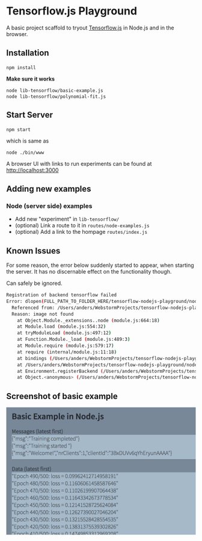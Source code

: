 # Tensorflow.js Playground

A basic project scaffold to tryout [Tensorflow.js](https://js.tensorflow.org/) in Node.js and in the browser.

## Installation

    npm install
    
__Make sure it works__

    node lib-tensorflow/basic-example.js
    node lib-tensorflow/polynomial-fit.js
    

## Start Server

    npm start
    
which is same as

    node ./bin/www
    

A browser UI with links to run experiments can be found at [http://localhost:3000](http://localhost:3000)

## Adding new examples

### Node (server side) examples

- Add new "experiment" in  `lib-tensorflow/`
- (optional) Link a route to it in `routes/node-examples.js`
- (optional) Add a link to the hompage `routes/index.js`

## Known Issues

For some reason, the error below suddenly started to appear, when starting the server. 
It has no discernable effect on the functionality though.

Can safely be ignored.


```bash
Registration of backend tensorflow failed
Error: dlopen(FULL_PATH_TO_FOLDER_HERE/tensorflow-nodejs-playground/node_modules/@tensorflow/tfjs-node-gpu/build/Release/tfjs_binding.node, 1): Library not loaded: @rpath/libtensorflow_framework.so
  Referenced from: /Users/anders/WebstormProjects/tensorflow-nodejs-playground/node_modules/@tensorflow/tfjs-node-gpu/build/Release/libtensorflow.so
  Reason: image not found
    at Object.Module._extensions..node (module.js:664:18)
    at Module.load (module.js:554:32)
    at tryModuleLoad (module.js:497:12)
    at Function.Module._load (module.js:489:3)
    at Module.require (module.js:579:17)
    at require (internal/module.js:11:18)
    at bindings (/Users/anders/WebstormProjects/tensorflow-nodejs-playground/node_modules/bindings/bindings.js:84:48)
    at /Users/anders/WebstormProjects/tensorflow-nodejs-playground/node_modules/@tensorflow/tfjs-node-gpu/dist/index.js:46:60
    at Environment.registerBackend (/Users/anders/WebstormProjects/tensorflow-nodejs-playground/node_modules/@tensorflow/tfjs-core/dist/environment.js:234:27)
    at Object.<anonymous> (/Users/anders/WebstormProjects/tensorflow-nodejs-playground/node_modules/@tensorflow/tfjs-node-gpu/dist/index.js:45:8)
```

## Screenshot of basic example

![Screenshot of basic example](notes/assets/basic-example-screenshot.png?s=640)